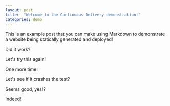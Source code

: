 ```yaml
---
layout: post
title:  "Welcome to the Continuous Delivery demonstration!"
categories: demo
---
```


This is an example post that you can make using Markdown to demonstrate a website being statically generated and deployed!

Did it work?

Let's try this again!

One more time!

Let's see if it crashes the test?

Seems good, yes!?

Indeed!
